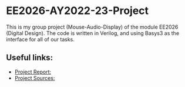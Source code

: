 # EE2026-AY2022-23-Project
This is my group project (Mouse-Audio-Display) of the module EE2026 (Digital Design). The code is written in Verilog, and using Basys3 as the interface for all of our tasks.
## Useful links:
  - [Project Report:](https://github.com/arsdorintbp2003/EE2026-AY2022-23-Project/blob/main/EE2026%20Report.pdf)
  - [Project Sources:](https://github.com/arsdorintbp2003/EE2026-AY2022-23-Project)
